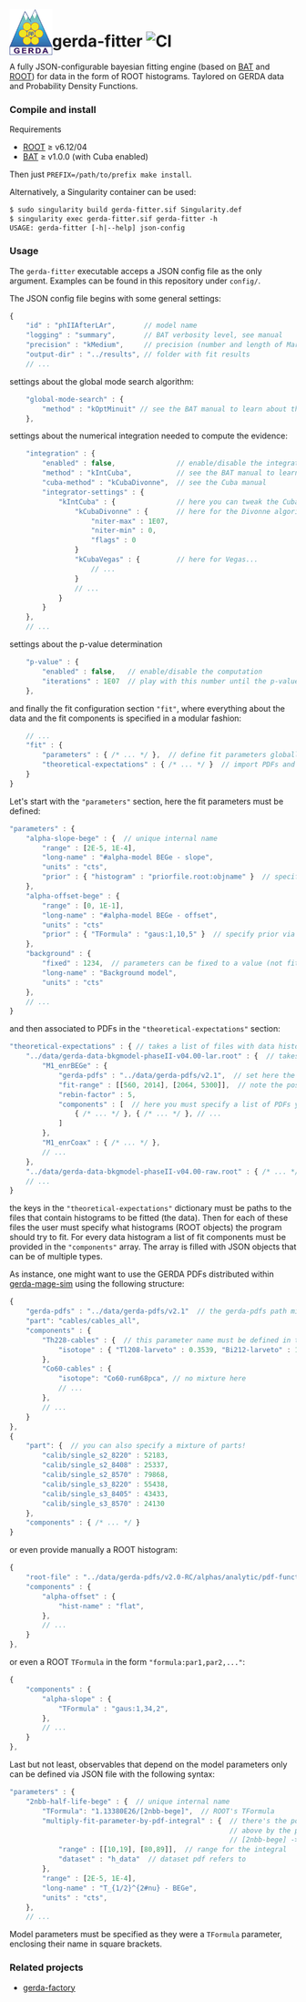 <img src=".github/gerda-logo.png" align="left"  height="80"/>

# gerda-fitter ![CI](https://github.com/gipert/gerda-fitter/workflows/CI/badge.svg)

A fully JSON-configurable bayesian fitting engine (based on
[BAT](https://github.com/bat/bat) and
[ROOT](https://github.com/root-project/root)) for data in the form of ROOT
histograms. Taylored on GERDA data and Probability Density Functions.

### Compile and install

Requirements
 - [ROOT](https://github.com/root-project/root) ≥ v6.12/04
 - [BAT](https://github.com/bat/bat) ≥ v1.0.0 (with Cuba enabled)

Then just `PREFIX=/path/to/prefix make install`.

Alternatively, a Singularity container can be used:
```console
$ sudo singularity build gerda-fitter.sif Singularity.def
$ singularity exec gerda-fitter.sif gerda-fitter -h
USAGE: gerda-fitter [-h|--help] json-config
```

### Usage

The `gerda-fitter` executable acceps a JSON config file as the only argument.
Examples can be found in this repository under `config/`.

The JSON config file begins with some general settings:
```js
{
    "id" : "phIIAfterLAr",       // model name
    "logging" : "summary",       // BAT verbosity level, see manual
    "precision" : "kMedium",     // precision (number and length of Markov chains), see BAT manual
    "output-dir" : "../results", // folder with fit results
    // ...
```
settings about the global mode search algorithm:
```js
    "global-mode-search" : {
        "method" : "kOptMinuit" // see the BAT manual to learn about the other algorithms
    },
```
settings about the numerical integration needed to compute the evidence:
```js
    "integration" : {
        "enabled" : false,               // enable/disable the integration step
        "method" : "kIntCuba",           // see the BAT manual to learn about the other algorithms
        "cuba-method" : "kCubaDivonne",  // see the Cuba manual
        "integrator-settings" : {
            "kIntCuba" : {               // here you can tweak the Cuba integration settings
                "kCubaDivonne" : {       // here for the Divonne algorithm
                    "niter-max" : 1E07,
                    "niter-min" : 0,
                    "flags" : 0
                }
                "kCubaVegas" : {         // here for Vegas...
                    // ...
                }
                // ...
            }
        }
    },
    // ...
```
settings about the p-value determination
```js
    "p-value" : {
        "enabled" : false,   // enable/disable the computation
        "iterations" : 1E07  // play with this number until the p-value is stable
    },
```
and finally the fit configuration section `"fit"`, where everything about the data and
the fit components is specified in a modular fashion:
```js
    // ...
    "fit" : {
        "parameters" : { /* ... */ },  // define fit parameters globally
        "theoretical-expectations" : { /* ... */ }  // import PDFs and associated parameters
    }
}
```
Let's start with the `"parameters"` section, here the fit parameters must be defined:
```js
"parameters" : {
    "alpha-slope-bege" : {  // unique internal name
        "range" : [2E-5, 1E-4],
        "long-name" : "#alpha-model BEGe - slope",
        "units" : "cts",
        "prior" : { "histogram" : "priorfile.root:objname" }  // specify prior via external TH1
    },
    "alpha-offset-bege" : {
        "range" : [0, 1E-1],
        "long-name" : "#alpha-model BEGe - offset",
        "units" : "cts"
        "prior" : { "TFormula" : "gaus:1,10,5" }  // specify prior via TFormula
    },
    "background" : {
        "fixed" : 1234,  // parameters can be fixed to a value (not fit parameters anymore)
        "long-name" : "Background model",
        "units" : "cts"
    },
    // ...
}
```
and then associated to PDFs in the `"theoretical-expectations"` section:
```js
"theoretical-expectations" : { // takes a list of files with data histograms
    "../data/gerda-data-bkgmodel-phaseII-v04.00-lar.root" : {  // takes a list of object names in the file
        "M1_enrBEGe" : {
            "gerda-pdfs" : "../data/gerda-pdfs/v2.1",  // set here the path to the gerda-pdfs, if you want
            "fit-range" : [[560, 2014], [2064, 5300]],  // note the possibility to skip regions
            "rebin-factor" : 5,
            "components" : [  // here you must specify a list of PDFs you want to use
                { /* ... */ }, { /* ... */ }, // ...
            ]
        },
        "M1_enrCoax" : { /* ... */ },
        // ...
    },
    "../data/gerda-data-bkgmodel-phaseII-v04.00-raw.root" : { /* ... */ }
    // ...
}
```
the keys in the `"theoretical-expectations"` dictionary must be paths to the
files that contain histograms to be fitted (the data). Then for each of these
files the user must specify what histograms (ROOT objects) the program should
try to fit. For every data histogram a list of fit components must be provided
in the `"components"` array. The array is filled with JSON objects that can be
of multiple types.

As instance, one might want to use the GERDA PDFs distributed within
[gerda-mage-sim](https://github.com/mppmu/gerda-mage-sim) using the following
structure:
```js
{
    "gerda-pdfs" : "../data/gerda-pdfs/v2.1"  // the gerda-pdfs path might be set here to override the global one
    "part": "cables/cables_all",
    "components" : {
        "Th228-cables" : {  // this parameter name must be defined in the "parameters" section!
            "isotope" : { "Tl208-larveto" : 0.3539, "Bi212-larveto" : 1 },  // specify a mixture of isotopes
        },
        "Co60-cables" : {
            "isotope": "Co60-run68pca", // no mixture here
            // ...
        },
        // ...
    }
},
{
    "part": {  // you can also specify a mixture of parts!
        "calib/single_s2_8220" : 52183,
        "calib/single_s2_8408" : 25337,
        "calib/single_s2_8570" : 79868,
        "calib/single_s3_8220" : 55438,
        "calib/single_s3_8405" : 43433,
        "calib/single_s3_8570" : 24130
    },
    "components" : { /* ... */ }
}
```
or even provide manually a ROOT histogram:
```js
{
    "root-file" : "../data/gerda-pdfs/v2.0-RC/alphas/analytic/pdf-functions.root",
    "components" : {
        "alpha-offset" : {
            "hist-name" : "flat",
        },
        // ...
    }
},
```
or even a ROOT `TFormula` in the form `"formula:par1,par2,..."`:
```js
{
    "components" : {
        "alpha-slope" : {
            "TFormula" : "gaus:1,34,2",
        },
        // ...
    }
},
```
Last but not least, observables that depend on the model parameters only can be
defined via JSON file with the following syntax:
```js
"parameters" : {
    "2nbb-half-life-bege" : {  // unique internal name
        "TFormula": "1.13380E26/[2nbb-bege]",  // ROOT's TFormula
        "multiply-fit-parameter-by-pdf-integral" : {  // there's the possibility to multiply each parameter
                                                      // above by the pdf integral in a range:
                                                      // [2nbb-bege] -> ([2nbb-bege]*Int)
            "range" : [[10,19], [80,89]],  // range for the integral
            "dataset" : "h_data"  // dataset pdf refers to
        },
        "range" : [2E-5, 1E-4],
        "long-name" : "T_{1/2}^{2#nu} - BEGe",
        "units" : "cts",
    },
    // ...
```
Model parameters must be specified as they were a `TFormula` parameter,
enclosing their name in square brackets.

### Related projects

- [gerda-factory](https://github.com/gipert/gerda-factory)
